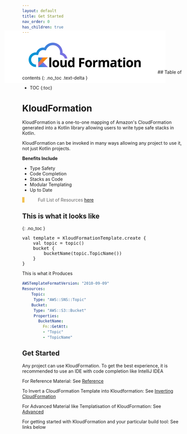 ```yaml
---
layout: default
title: Get Started
nav_order: 0
has_children: true
---
```

<script src="https://unpkg.com/kotlin-playground@1" data-selector=".kotlin"></script>
<img style="margin: -2em; margin-left: -4em" src="../kloud-formation-logo-white.png"/>
<style>
blockquote{
    color: #666;
    margin: 0;
    padding-left: 3em;
    border-left: 0.5em #f2c152 solid;
}
</style>
## Table of contents
{: .no_toc .text-delta }

* TOC
{:toc}

# KloudFormation

KloudFormation is a one-to-one mapping of Amazon's CloudFormation generated into a Kotlin library allowing users to write type safe stacks in Kotlin.

KloudFormation can be invoked in many ways allowing any project to use it, not just Kotlin projects.

**Benefits Include**

 * Type Safety
 * Code Completion
 * Stacks as Code
 * Modular Templating
 * Up to Date
 
 > Full List of Resources [here](../reference/resources.html#full-resource-list)

## This is what it looks like
{: .no_toc }

<pre class="kotlin" data-highlight-only>
val template = KloudFormationTemplate.create {
    val topic = topic()
    bucket {
        bucketName(topic.TopicName())
    }
}
</pre>

This is what it Produces

```yaml
AWSTemplateFormatVersion: "2010-09-09"
Resources:
    Topic:
     Type: "AWS::SNS::Topic"
    Bucket:
     Type: "AWS::S3::Bucket"
     Properties:
       BucketName:
         Fn::GetAtt:
         - "Topic"
         - "TopicName"
```

## Get Started

Any project can use KloudFormation. To get the best experience, it is recommended to use an IDE with code completion like IntelliJ IDEA

For Reference Material: See [Reference](../reference/reference.html)

To Invert a CloudFormation Template into Kloudformation: See [Inverting CloudFormation](../inversion)

For Advanced Material like Templatisation of KloudFormation: See [Advanced](../advanced/advanced.html)

For getting started with KloudFormation and your particular build tool: See links below